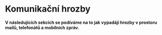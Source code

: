 # Komunikační hrozby
**V následujících sekcích se podíváme na to jak vypadájí hrozby v prostoru 
mailů, telefonátů a mobilních zpráv.**
